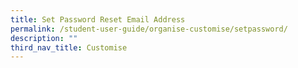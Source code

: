 ```yaml
---
title: Set Password Reset Email Address
permalink: /student-user-guide/organise-customise/setpassword/
description: ""
third_nav_title: Customise
---
```

